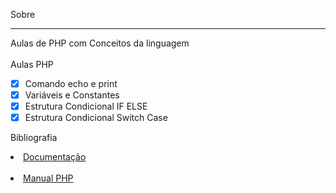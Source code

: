 Sobre
___
Aulas de PHP com Conceitos da linguagem<br>
<br>
Aulas PHP
* [x] Comando echo e print
* [x] Variáveis e Constantes
* [x] Estrutura Condicional IF ELSE
* [x] Estrutura Condicional Switch Case

Bibliografia <br>

<li><a href="https://developer.mozilla.org/pt-BR/docs/Web#documenta%C3%A7%C3%A3o_para_desenvolvedores_web" target="_blank">Documentação</a></li><br>

<li><a href="https://www.php.net/manual/pt_BR/" target="_blank">Manual PHP</a></li><br>
